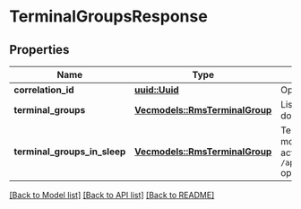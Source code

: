 # TerminalGroupsResponse

## Properties

Name | Type | Description | Notes
------------ | ------------- | ------------- | -------------
**correlation_id** | [**uuid::Uuid**](uuid::Uuid.md) | Operation ID. | 
**terminal_groups** | [**Vec<models::RmsTerminalGroup>**](RmsTerminalGroup.md) | List of terminal groups broken down by organizations. | 
**terminal_groups_in_sleep** | [**Vec<models::RmsTerminalGroup>**](RmsTerminalGroup.md) | Terminal groups are in sleep mode because they are not active.    Can be awakened by `/api/1/terminal_groups/awake` operation. | 

[[Back to Model list]](../README.md#documentation-for-models) [[Back to API list]](../README.md#documentation-for-api-endpoints) [[Back to README]](../README.md)


